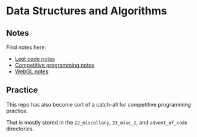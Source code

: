 # Data Structures and Algorithms

## Notes

Find notes here:

- [Leet code notes](NOTES_LC.md)
- [Competitive programming notes](NOTES_CP.md)
- [WebGL notes](NOTES_WEBGL.md)

## Practice

This repo has also become sort of a catch-all for competitive programming practice.

That is mostly stored in the `22_miscellany`, `23_misc_2`, and `advent_of_code` directories.
